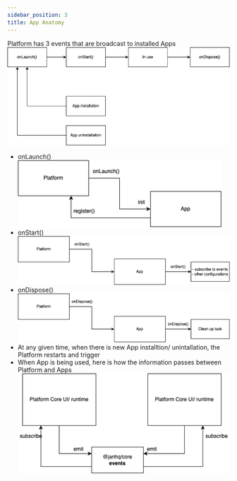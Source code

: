 ```yaml
---
sidebar_position: 3
title: App Anatomy
---
```


Platform has 3 events that are broadcast to installed Apps
![Platform events](img/app-anatomy-4.drawio.png)

- onLaunch()
  ![Platform onLaunch()](img/app-anatomy-1.drawio.png)
- onStart()
  ![Platform onStart()](img/app-anatomy-2.drawio.png)
- onDispose()
  ![Platform onDispose()](img/app-anatomy-3.drawio.png)
- At any given time, when there is new App installtion/ unintallation, the Platform restarts and trigger
- When App is being used, here is how the information passes between Platform and Apps
  ![Communication](img/app-anatomy-5.drawio.png)

